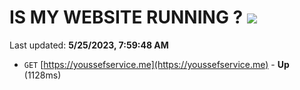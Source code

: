 # IS MY WEBSITE RUNNING ? [![](https://img.shields.io/static/v1?label=Sponsor&message=%E2%9D%A4&logo=GitHub&color=%23fe8e86)](https://github.com/sponsors/<username>)

Last updated: **5/25/2023, 7:59:48 AM**

- `GET` [https://youssefservice.me](https://youssefservice.me) - **Up** (1128ms)
